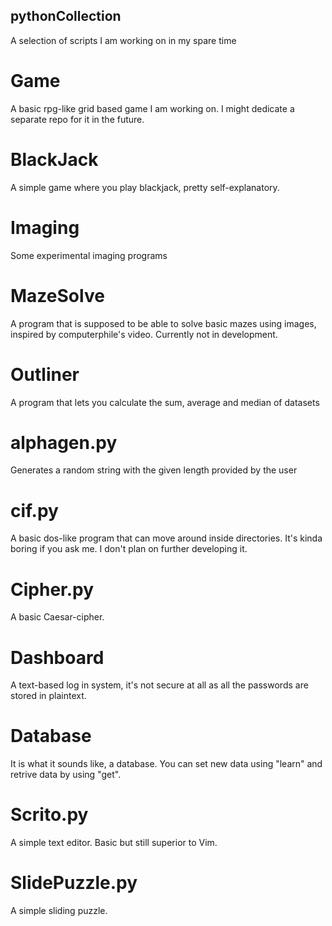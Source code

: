 ## pythonCollection
A selection of scripts I am working on in my spare time


# Game
A basic rpg-like grid based game I am working on. I might dedicate a separate repo for it in the future.

# BlackJack
A simple game where you play blackjack, pretty self-explanatory.

# Imaging
Some experimental imaging programs

# MazeSolve
A program that is supposed to be able to solve basic mazes using images, inspired by computerphile's video. Currently not in development.

# Outliner
A program that lets you calculate the sum, average and median of datasets


# alphagen.py
Generates a random string with the given length provided by the user

# cif.py
A basic dos-like program that can move around inside directories. It's kinda boring if you ask me. I don't plan on further developing it.

# Cipher.py
A basic Caesar-cipher.

# Dashboard
A text-based log in system, it's not secure at all as all the passwords are stored in plaintext.

# Database
It is what it sounds like, a database. You can set new data using "learn" and retrive data by using "get".

# Scrito.py
A simple text editor. Basic but still superior to Vim.

# SlidePuzzle.py
A simple sliding puzzle.
